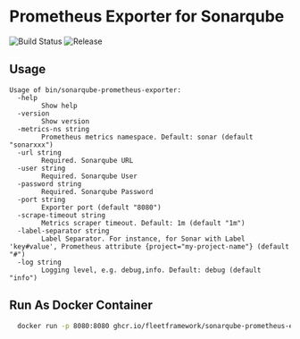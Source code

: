 # Prometheus Exporter for Sonarqube

![Build Status](https://github.com/fleetframework/sonarqube-prometheus-exporter/actions/workflows/build.yml/badge.svg)
![Release](https://img.shields.io/github/v/release/fleetframework/sonarqube-prometheus-exporter)


## Usage

```
Usage of bin/sonarqube-prometheus-exporter:
  -help
        Show help
  -version
        Show version
  -metrics-ns string
        Prometheus metrics namespace. Default: sonar (default "sonarxxx")
  -url string
        Required. Sonarqube URL
  -user string
        Required. Sonarqube User
  -password string
        Required. Sonarqube Password
  -port string
        Exporter port (default "8080")
  -scrape-timeout string
        Metrics scraper timeout. Default: 1m (default "1m")
  -label-separator string
        Label Separator. For instance, for Sonar with Label 'key#value', Prometheus attribute {project="my-project-name"} (default "#")
  -log string
        Logging level, e.g. debug,info. Default: debug (default "info")

```

## Run As Docker Container

```sh
  docker run -p 8080:8080 ghcr.io/fleetframework/sonarqube-prometheus-exporter:v0.0.2 -port 8080 -url <sonar-url> -user <sonar-user> -password <sonar-password>
```

